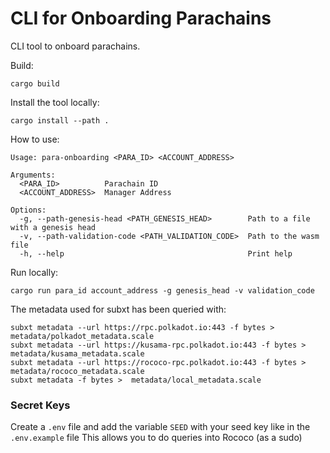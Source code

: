 # CLI for Onboarding Parachains
CLI tool to onboard parachains.

Build:
```shell
cargo build
```

Install the tool locally:
```shell
cargo install --path .
```

How to use:
```
Usage: para-onboarding <PARA_ID> <ACCOUNT_ADDRESS>

Arguments:
  <PARA_ID>          Parachain ID
  <ACCOUNT_ADDRESS>  Manager Address

Options:
  -g, --path-genesis-head <PATH_GENESIS_HEAD>        Path to a file with a genesis head
  -v, --path-validation-code <PATH_VALIDATION_CODE>  Path to the wasm file
  -h, --help                                         Print help
```

Run locally:
```shell
cargo run para_id account_address -g genesis_head -v validation_code
```
The metadata used for subxt has been queried with:
```shell
subxt metadata --url https://rpc.polkadot.io:443 -f bytes > metadata/polkadot_metadata.scale
subxt metadata --url https://kusama-rpc.polkadot.io:443 -f bytes >  metadata/kusama_metadata.scale
subxt metadata --url https://rococo-rpc.polkadot.io:443 -f bytes >  metadata/rococo_metadata.scale
subxt metadata -f bytes >  metadata/local_metadata.scale  
```

### Secret Keys
Create a `.env` file and add the variable `SEED` with your seed key like in the `.env.example` file
This allows you to do queries into Rococo (as a sudo)